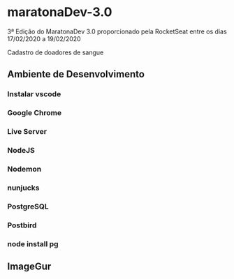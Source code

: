 # maratonaDev-3.0
3ª Edição do MaratonaDev 3.0 proporcionado pela RocketSeat entre os dias 17/02/2020 a 19/02/2020

Cadastro de doadores de sangue

## Ambiente de Desenvolvimento

### Instalar vscode

### Google Chrome

### Live Server

### NodeJS

### Nodemon

### nunjucks

### PostgreSQL

### Postbird

### node install pg

## ImageGur
